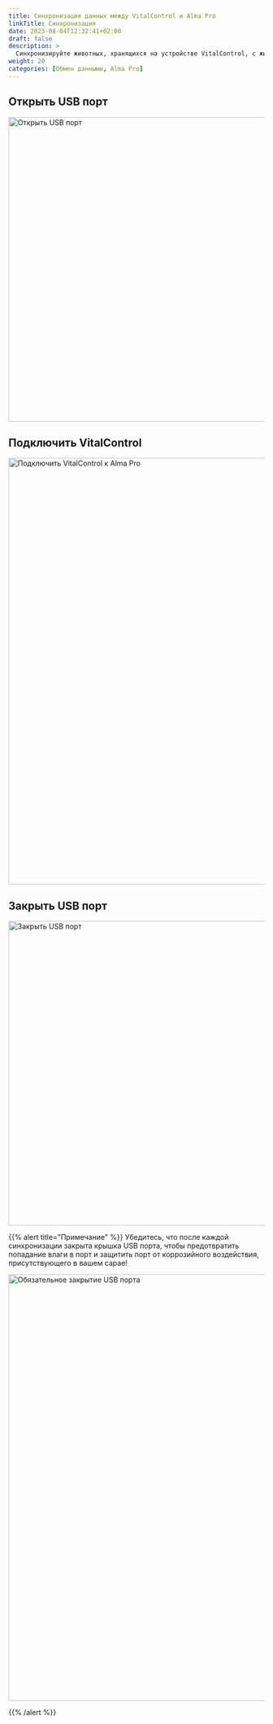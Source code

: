 ```yaml
---
title: Синхронизация данных между VitalControl и Alma Pro
linkTitle: Синхронизация
date: 2023-08-04T12:32:41+02:00
draft: false
description: >
  Синхронизируйте животных, хранящихся на устройстве VitalControl, с животными, зарегистрированными на автоматическом кормушке, и передайте измеренные значения, записанные с помощью устройства VitalControl, на кормушку для оценки и лучшей визуализации.
weight: 20
categories: [Обмен данными, Alma Pro]
---
```

## Открыть USB порт

<img src="/images/synchronisation/open-usb-slot.svg" width="600" align="bottom" alt="Открыть USB порт" title="Открыть USB порт" />

## Подключить VitalControl

<img src="/images/synchronisation/connect-vitalcontrol-alma_pro.svg" width="840" align="bottom" alt="Подключить VitalControl к Alma Pro" title="Соединение VitalControl Alma Pro" />

## Закрыть USB порт

<img src="/images/synchronisation/close-usb-slot.svg" width="600" align="bottom" alt="Закрыть USB порт" title="Закрыть USB порт" />

{{% alert title="Примечание" %}}
Убедитесь, что после каждой синхронизации закрыта крышка USB порта, чтобы предотвратить попадание влаги в порт и защитить порт от коррозийного воздействия, присутствующего в вашем сарае!

<img src="/images/synchronisation/info-close-usb-mandatory.svg" width="840" align="bottom" alt="Обязательное закрытие USB порта" title="Закрытие USB порта" />

{{% /alert %}}
